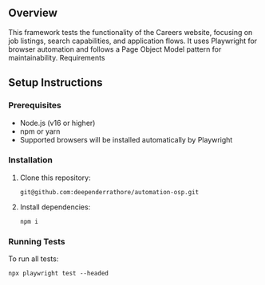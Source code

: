 ## Overview

This framework tests the functionality of the Careers website, focusing on job listings, search capabilities, and application flows. It uses Playwright for browser automation and follows a Page Object Model pattern for maintainability.
Requirements

## Setup Instructions

### Prerequisites

- Node.js (v16 or higher)
- npm or yarn
- Supported browsers will be installed automatically by Playwright

### Installation

1. Clone this repository:

   ```
   git@github.com:deependerrathore/automation-osp.git
   ```

2. Install dependencies:

   ```
   npm i
   ```

### Running Tests

To run all tests:

```
npx playwright test --headed
```
